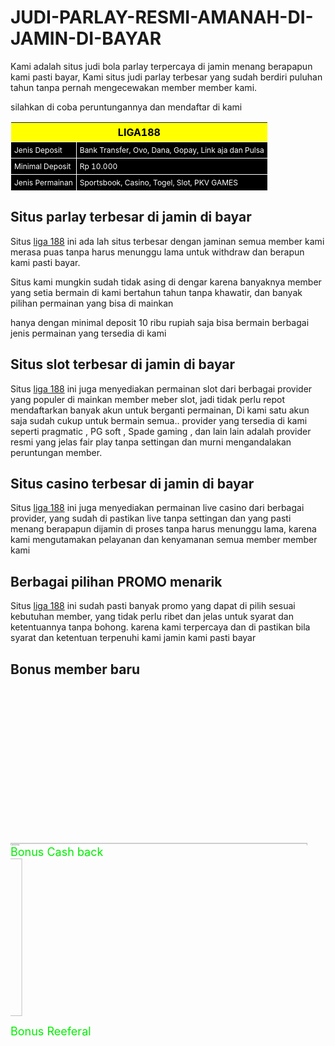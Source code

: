 # JUDI-PARLAY-RESMI-AMANAH-DI-JAMIN-DI-BAYAR
Kami adalah situs judi bola parlay terpercaya di jamin menang berapapun kami pasti bayar, Kami situs judi parlay terbesar yang sudah berdiri puluhan tahun tanpa pernah mengecewakan member member kami.

silahkan di coba peruntungannya dan mendaftar di kami 




<table><thead style="text-align: center; background: YELLOW; color: black;"><tr><th colspan="3" style="padding: 5px;">LIGA188</th></tr></thead><tbody style="background: black; color: white;"><tr><td style="border: 1px solid white; font-size: 12px; padding: 5px;">Jenis Deposit</td><td style="border: 1px solid white; font-size: 12px; padding: 5px;">Bank Transfer, Ovo, Dana, Gopay, Link aja dan Pulsa</td></tr><tr><td style="border: 1px solid white; font-size: 12px; padding: 5px;">Minimal Deposit</td><td style="border: 1px solid white; font-size: 12px; padding: 5px;">Rp 10.000</td></tr><tr><td style="border: 1px solid white; font-size: 12px; padding: 5px;">Jenis Permainan</td><td style="border: 1px solid white; font-size: 12px; padding: 5px;">Sportsbook, Casino, Togel, Slot, PKV GAMES</td></tr></tbody></table>


 ## Situs parlay terbesar di jamin di bayar </font> 

Situs <a href="https://link2.situsliga.com/?ref=4DDDFB" > liga 188</a> ini ada lah situs terbesar dengan jaminan semua member kami merasa puas tanpa harus menunggu lama untuk withdraw dan berapun kami pasti bayar.  

Situs kami mungkin sudah tidak asing di dengar karena banyaknya member yang setia bermain di kami bertahun tahun tanpa khawatir, dan banyak pilihan permainan yang bisa di mainkan 

hanya dengan minimal deposit 10 ribu rupiah saja bisa bermain berbagai jenis permainan yang tersedia di kami 


 ## Situs slot terbesar di jamin di bayar

Situs <a href="https://link2.situsliga.com/?ref=4DDDFB" > liga 188</a> ini juga menyediakan permainan slot dari berbagai provider yang populer di mainkan member meber slot, jadi tidak perlu repot mendaftarkan banyak akun untuk berganti permainan, Di kami satu akun saja sudah cukup untuk bermain semua.. 
provider yang tersedia di kami seperti pragmatic , PG soft , Spade gaming , dan lain lain adalah provider resmi yang jelas fair play tanpa settingan dan murni mengandalakan peruntungan member. 

## Situs casino terbesar di jamin di bayar </font><br>

Situs <a href="https://link2.situsliga.com/?ref=4DDDFB" > liga 188</a> ini juga menyediakan permainan live casino dari berbagai provider, yang sudah di pastikan live tanpa settingan dan yang pasti menang berapapun dijamin di proses tanpa harus menunggu lama, karena kami mengutamakan pelayanan dan kenyamanan semua member member kami

## Berbagai pilihan PROMO menarik 

Situs <a href="situsliga.com/?ref=4DDDFB" > liga 188</a> ini sudah pasti banyak promo yang dapat di pilih sesuai kebutuhan member, yang tidak perlu ribet dan jelas untuk syarat dan ketentuannya tanpa bohong. karena kami terpercaya dan di pastikan bila syarat dan ketentuan terpenuhi kami jamin kami pasti bayar

 ## Bonus member baru </font><br>
<marquee direction="up" ><a href="https://link2.situsliga.com/?ref=4DDDFB" > <img src="https://ketentuan.com/liga188/assets/new-member.jpg" width="475" height="252">  </a></marquee>
<font color="gree" size="4"> Bonus Cash back </font><br>
<marquee direction="right"><a href="https://link2.situsliga.com/?ref=4DDDFB" >
<img src="https://ketentuan.com/liga188/assets/cashback-sportsbook.jpg" width="475" height="252"
 style="display:block; margin:auto;" > </a></marquee>

<font color="gree" size="4"> Bonus Reeferal </font><br>
<marquee><a href="https://link2.situsliga.com/?ref=4DDDFB" >
<img src="https://ketentuan.com/liga188/assets/bonus-referral.jpg" width="475" height="252"
 style="display:block; margin:auto;" > </a></marquee>
